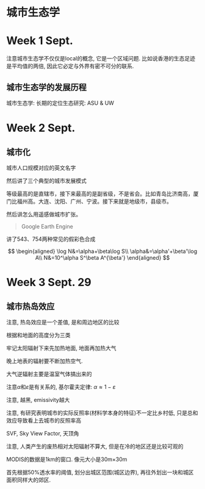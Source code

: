 # 城市生态学

# Week 1 Sept. 

注意城市生态学不仅仅是local的概念, 它是一个区域问题. 比如说香港的生态足迹是平均值的两倍, 因此它必定与外界有密不可分的联系. 



## 城市生态学的发展历程





城市生态学: 长期的定位生态研究: ASU & UW





# Week 2 Sept. 

## 城市化

城市人口规模对应的英文名字

然后讲了三个典型的城市发展模式



等级最高的是直辖市，接下来最高的是副省级，不是省会。比如青岛比济南高，厦门比福州高。大连、沈阳、广州、宁波。接下来就是地级市，县级市。



然后讲怎么用遥感做城市扩张。

> Google Earth Engine



讲了543、754两种常见的假彩色合成


$$
\begin{aligned}
\log N&=\alpha+\beta\log S\\
\alpha&=\alpha'+\beta'\log A\\
N&=10^\alpha S^\beta A^{\beta'}
\end{aligned}
$$


# Week 3 Sept. 29

## 城市热岛效应

注意, 热岛效应是一个差值, 是和周边地区的比较



根据和地面的高度分为三类



牢记太阳辐射下来先加热地面, 地面再加热大气



晚上地表的辐射要不断加热空气. 



大气逆辐射主要是温室气体搞出来的

注意$\alpha$和$\varepsilon$是有关系的, 基尔霍夫定律: $\alpha\approx1-\varepsilon$

注意, 越黑, emissivity越大



注意, 有研究表明城市的实际反照率(材料学本身的特征)不一定比乡村低, 只是总和效应导致看上去城市的反照率高



SVF, Sky View Factor, 天顶角



注意, 人类产生的废热相对太阳辐射不算大, 但是在冷的地区还是比较可观的



MODIS的数据是1km的窗口. 像元大小是30m×30m



首先根据50%透水率的阈值, 划分出城区范围(城区边界), 再往外划出一块和城区面积同样大的郊区. 

